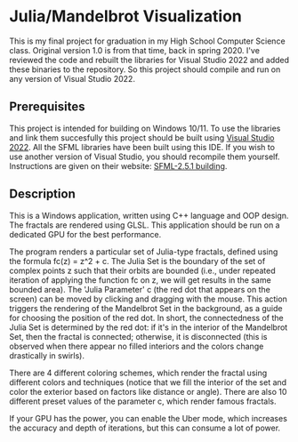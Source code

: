 # Julia/Mandelbrot Visualization
This is my final project for graduation in my High School Computer Science class. Original version 1.0 is from that time, back in spring 2020. I've reviewed the code and rebuilt the libraries for Visual Studio 2022 and added these binaries to the repository. So this project should compile and run on any version of Visual Studio 2022.

## Prerequisites
This project is intended for building on Windows 10/11. To use the libraries and link them succesfully this project should be built using [Visual Studio 2022](https://visualstudio.microsoft.com/vs/). All the SFML libraries have been built using this IDE. If you wish to use another version of Visual Studio, you should recompile them yourself. Instructions are given on their website: [SFML-2.5.1 building](https://www.sfml-dev.org/tutorials/2.5/compile-with-cmake.php).

## Description
This is a Windows application, written using C++ language and OOP design. The fractals are rendered using GLSL. This application should be run on a dedicated GPU for the best performance.

The program renders a particular set of Julia-type fractals, defined using the formula fc(z) = z^2 + c. The Julia Set is the boundary of the set of complex points z such that their orbits are bounded (i.e., under repeated iteration of applying the function fc on z, we will get results in the same bounded area). The 'Julia Parameter' c (the red dot that appears on the screen) can be moved by clicking and dragging with the mouse. This action triggers the rendering of the Mandelbrot Set in the background, as a guide for choosing the position of the red dot. In short, the connectedness of the Julia Set is determined by the red dot: if it's in the interior of the Mandelbrot Set, then the fractal is connected; otherwise, it is disconnected (this is observed when there appear no filled interiors and the colors change drastically in swirls).

There are 4 different coloring schemes, which render the fractal using different colors and techniques (notice that we fill the interior of the set and color the exterior based on factors like distance or angle). There are also 10 different preset values of the parameter c, which render famous fractals.

If your GPU has the power, you can enable the Uber mode, which increases the accuracy and depth of iterations, but this can consume a lot of power.
